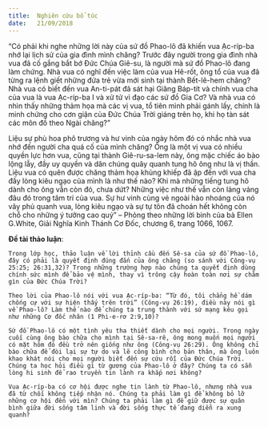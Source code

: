 ```yaml
---
title:  Nghiên cứu bổ túc
date:   21/09/2018
---
```


“Có phải khi nghe những lời này của sứ đồ Phao-lô đã khiến vua Ạc-ríp-ba nhớ lại lịch sử của gia đình mình chăng? Trước đây người trong gia đình nhà vua đã cố gắng bắt bớ Đức Chúa Giê-su, là người mà sứ đồ Phao-lô đang làm chứng. Nhà vua có nghĩ đến việc làm của vua Hê-rốt, ông tổ của vua đã từng ra lệnh giết những đứa trẻ vừa mới sinh tại thành Bết-lê-hem chăng? Nhà vua có biết đến vua An-ti-pát đã sát hại Giăng Báp-tít và chính vua cha của vua là vua Ạc-ríp-ba I và xử tử vì đạo các sứ đồ Gia Cơ? Và nhà vua có nhìn thấy những thảm họa mà các vị vua, tổ tiên mình phải gánh lấy, chính là minh chứng cho cơn giận của Đức Chúa Trời giáng trên họ, khi họ tàn sát các môn đồ theo Ngài chăng?”

Liệu sự phù hoa phô trương và hư vinh của ngày hôm đó có nhắc nhà vua nhớ đến người cha quá cố của mình chăng? Ông là một vị vua có nhiều quyền lực hơn vua, cũng tại thành Giê-ru-sa-lem này, ông mặc chiếc áo bào lộng lẫy, đầy uy quyền và dân chúng quây quanh tung hô ông như là vị thần.  Liệu vua có quên được chăng thảm họa khủng khiếp đã ập đến với vua cha đầy lòng kiêu ngạo của mình là như thế nào? Khi mà những tiếng tung hô dành cho ông vẫn còn đó, chưa dứt? Những việc như thế vẫn còn lảng vảng đâu đó trong tâm trí của vua. Sự hư vinh cùng vẻ ngoài hào nhoáng của nó vây phủ quanh vua, lòng kiêu ngạo và sự tự tôn đã choán hết không còn chỗ cho những ý tưởng cao quý” – Phỏng theo những lời bình của bà Ellen G.White,  Giải Nghĩa Kinh Thánh Cơ Đốc, chương 6, trang 1066, 1067.

**Đề tài thảo luận**:

`Trong lớp học, thảo luận về lời thỉnh cầu đến Sê-sa của sứ đồ Phao-lô, đây có phải là quyết định đúng đắn của ông chăng (so sánh với Công-vụ 25:25; 26:31,32)? Trong những trường hợp nào chúng ta quyết định dùng chính sức mình để bảo vệ mình, thay vì trông cậy hoàn toàn nơi sự chăm gìn của Đức Chúa Trời?`

`Theo lời của Phao-lô nói với vua Ạc-ríp-ba: “Từ đó, tôi chẳng hề dám chống cự với sự hiện thấy trên trời” (Công-vụ 26:19), điều này nói gì về Phao-lô? Làm thế nào để chúng ta trung thành với sứ mạng kêu gọi như những Cơ đốc nhân (1 Phi-e-rơ 2:9,10)?`

`Sứ đồ Phao-lô có một tình yêu tha thiết dành cho mọi người. Trong ngày cuối cùng ông bào chữa cho mình tại Sê-sa-rê, ông mong muốn mọi người có mặt hôm đó đều trở nên giống như ông (Công-vụ 26:29). Ông không chỉ bào chữa để đòi lại sự tự do và lẽ công bình cho bản thân, mà ông luôn khao khát nói cho mọi người biết đến sự cứu rỗi của Đức Chúa Trời. Chúng ta học hỏi điều gì từ gương của Phao-lô ở đây? Chúng ta có sẵn lòng hi sinh để rao truyền tin lành ra khắp nơi không?`

`Vua Ạc-ríp-ba có cơ hội được nghe tin lành từ Phao-lô, nhưng nhà vua đã từ chối không tiếp nhận nó. Chúng ta phải làm gì để không bỏ lỡ những cơ hội đến với mìn? Chúng ta phải làm gì để giữ được sự quân bình giữa đời sống tâm linh và đời sống thực tế đang diễn ra xung quanh?`